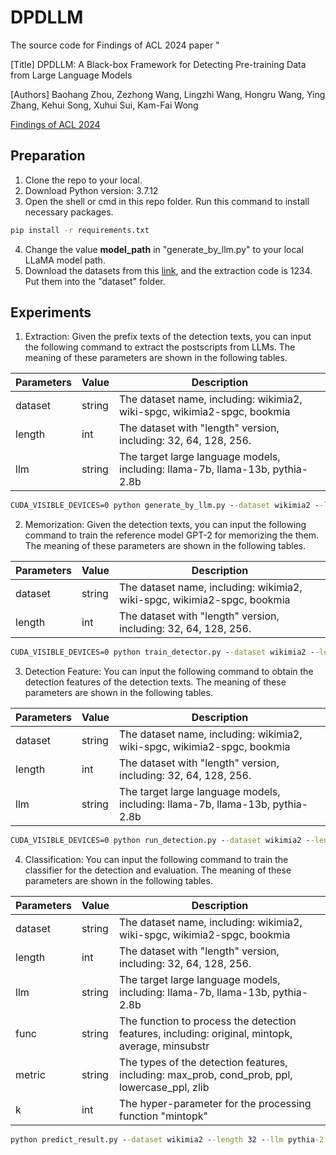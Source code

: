 # DPDLLM

The source code for Findings of ACL 2024 paper "

[Title] DPDLLM: A Black-box Framework for Detecting Pre-training Data from Large Language Models

[Authors] Baohang Zhou, Zezhong Wang, Lingzhi Wang, Hongru Wang, Ying Zhang, Kehui Song, Xuhui Sui, Kam-Fai Wong

[Findings of ACL 2024]()

## Preparation

1. Clone the repo to your local.
2. Download Python version: 3.7.12
3. Open the shell or cmd in this repo folder. Run this command to install necessary packages.

```cmd
pip install -r requirements.txt
```

4. Change the value **model_path** in "generate_by_llm.py" to your local LLaMA model path.
5. Download the datasets from this [link](https://pan.baidu.com/s/1uFkDO_N2GFhPkyGMrvfLAA), and the extraction code is 1234. Put them into the "dataset" folder.

## Experiments

1. Extraction: Given the prefix texts of the detection texts, you can input the following command to extract the postscripts from LLMs. The meaning of these parameters are shown in the following tables.

|  Parameters | Value | Description|
|  ----  | ----  | ---- |
|  dataset  | string | The dataset name, including: wikimia2, wiki-spgc, wikimia2-spgc, bookmia |
| length | int | The dataset with "length" version, including: 32, 64, 128, 256. |
| llm | string | The target large language models, including: llama-7b, llama-13b, pythia-2.8b |

```cmd
CUDA_VISIBLE_DEVICES=0 python generate_by_llm.py --dataset wikimia2 --length 32 --llm pythia-2.8b
```

2. Memorization: Given the detection texts, you can input the following command to train the reference model GPT-2 for memorizing the them. The meaning of these parameters are shown in the following tables.

|  Parameters | Value | Description|
|  ----  | ----  | ---- |
|  dataset  | string | The dataset name, including: wikimia2, wiki-spgc, wikimia2-spgc, bookmia |
| length | int | The dataset with "length" version, including: 32, 64, 128, 256. |

```cmd
CUDA_VISIBLE_DEVICES=0 python train_detector.py --dataset wikimia2 --length 32
```

3. Detection Feature: You can input the following command to obtain the detection features of the detection texts. The meaning of these parameters are shown in the following tables.

|  Parameters | Value | Description|
|  ----  | ----  | ---- |
|  dataset  | string | The dataset name, including: wikimia2, wiki-spgc, wikimia2-spgc, bookmia |
| length | int | The dataset with "length" version, including: 32, 64, 128, 256. |
| llm | string | The target large language models, including: llama-7b, llama-13b, pythia-2.8b |

```cmd
CUDA_VISIBLE_DEVICES=0 python run_detection.py --dataset wikimia2 --length 32 --llm pythia-2.8b
```

4. Classification: You can input the following command to train the classifier for the detection and evaluation. The meaning of these parameters are shown in the following tables.

|  Parameters | Value | Description|
|  ----  | ----  | ---- |
|  dataset  | string | The dataset name, including: wikimia2, wiki-spgc, wikimia2-spgc, bookmia |
| length | int | The dataset with "length" version, including: 32, 64, 128, 256. |
| llm | string | The target large language models, including: llama-7b, llama-13b, pythia-2.8b |
| func | string | The function to process the detection features, including: original, mintopk, average, minsubstr |
| metric | string | The types of the detection features, including: max_prob, cond_prob, ppl, lowercase_ppl, zlib |
| k | int | The hyper-parameter for the processing function "mintopk" |

```cmd
python predict_result.py --dataset wikimia2 --length 32 --llm pythia-2.8b
```
